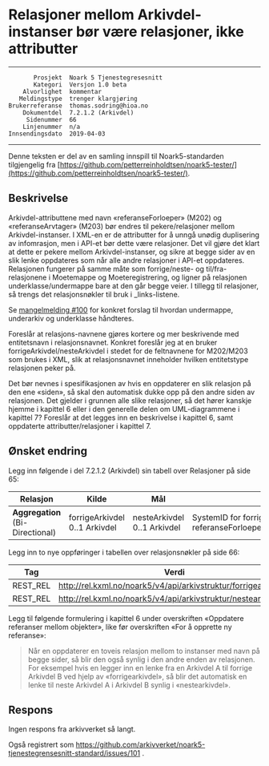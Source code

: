 Relasjoner mellom Arkivdel-instanser bør være relasjoner, ikke attributter
==========================================================================

 ------------------  ---------------------------------
           Prosjekt  Noark 5 Tjenestegresesnitt
           Kategori  Versjon 1.0 beta
        Alvorlighet  kommentar
       Meldingstype  trenger klargjøring
    Brukerreferanse  thomas.sodring@hioa.no
        Dokumentdel  7.2.1.2 (Arkivdel)
         Sidenummer  66
        Linjenummer  n/a
    Innsendingsdato  2019-04-03
 ------------------  ---------------------------------

Denne teksten er del av en samling innspill til Noark5-standarden
tilgjengelig fra [https://github.com/petterreinholdtsen/noark5-tester/](https://github.com/petterreinholdtsen/noark5-tester/).

Beskrivelse
-----------

Arkivdel-attributtene med navn «referanseForloeper» (M202) og
«referanseArvtager» (M203) bør endres til pekere/relasjoner mellom
Arkivdel-instanser.  I XML-en er de attributter for å unngå unødig
duplisering av infomrasjon, men i API-et bør dette være relasjoner.
Det vil gjøre det klart at dette er pekere mellom Arkivdel-instanser,
og sikre at begge sider av en slik lenke oppdateres som når alle andre
relasjoner i API-et oppdateres.  Relasjonen fungerer på samme måte som
forrige/neste- og til/fra-relasjonene i Moetemappe og
Moeteregistrering, og ligner på relasjonen underklasse/undermappe bare
at den går begge veier.  I tillegg til relasjoner, så trengs det
relasjonsnøkler til bruk i _links-listene.

Se [mangelmelding
#100](https://github.com/arkivverket/noark5-tjenestegrensesnitt-standard/issues/100)
for konkret forslag til hvordan undermappe, underarkiv og underklasse håndteres.

Foreslår at relasjons-navnene gjøres kortere og mer beskrivende med
entitetsnavn i relasjonsnavnet.  Konkret foreslår jeg at en bruker
forrigeArkivdel/nesteArkivdel i stedet for de feltnavnene for
M202/M203 som brukes i XML, slik at relasjonsnavnet inneholder hvilken
entitetstype relasjonen peker på.

Det bør nevnes i spesifikasjonen av hvis en oppdaterer en slik
relasjon på den ene «siden», så skal den automatisk dukke opp på den
andre siden av relasjonen.  Det gjelder i grunnen alle slike
relasjoner, så det hører kanskje hjemme i kapittel 6 eller i den
generelle delen om UML-diagrammene i kapittel 7?  Foreslår at det
legges inn en beskrivelse i kapittel 6, samt oppdaterte
attributter/relasjoner i kapittel 7.

Ønsket endring
--------------

Legg inn følgende i del 7.2.1.2 (Arkivdel) sin tabell over Relasjoner
på side 65:

| **Relasjon**                              | **Kilde**                                                | **Mål**                | **Merknad** |
| ----------------------------------------- | -------------------------------------------------------- | ---------------------- | ----------- |
| **Aggregation** (Bi-Directional)           | forrigeArkivdel 0..1 Arkivdel                                   | nesteArkivdel 0..1 Arkivdel          | SystemID for forrige/neste Arkivdel avleveres som referanseForloeper(M202)/referanseArvtaker(M203). |

Legg inn to nye oppføringer i tabellen over relasjonsnøkler på side
66:

| **Tag**   | **Verdi**                                                                |
| --------- | ------------------------------------------------------------------------ |
| REST\_REL | http://rel.kxml.no/noark5/v4/api/arkivstruktur/forrigearkivdel/          |
| REST\_REL | http://rel.kxml.no/noark5/v4/api/arkivstruktur/nestearkivdel/            |

Legg til følgende formulering i kapittel 6 under overskriften
«Oppdatere referanser mellom objekter», like før overskriften «For å
opprette ny referanse»:

> Når en oppdaterer en toveis relasjon mellom to instanser med navn på
> begge sider, så blir den også synlig i den andre enden av
> relasjonen.  For eksempel hvis en legger inn en lenke fra en
> Arkivdel A til forrige Arkivdel B ved hjelp av «forrigearkivdel», så
> blir det automatisk en lenke til neste Arkivdel A i Arkivdel B
> synlig i «nestearkivdel».

Respons
-------

Ingen respons fra arkivverket så langt.

Også registrert som
https://github.com/arkivverket/noark5-tjenestegrensesnitt-standard/issues/101 .
